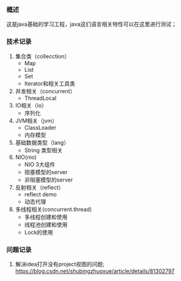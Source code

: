 ### 概述
这是java基础的学习工程，java这们语言相关特性可以在这里进行测试；

### 技术记录
1. 集合类（collecction）
    - Map
    - List
    - Set
    - Iterator和相关工具类
2. 并发相关（concurrent）
    - ThreadLocal
3. IO相关（io）
    - 序列化
4. JVM相关（jvm）
    - ClassLoader
    - 内存模型
5. 基础数据类型（lang）
    - String 类型相关
6. NIO(nio)
    - NIO 3大组件
    - 阻塞模型的server
    - 非阻塞模型的server
7. 反射相关（reflect）
    - reflect demo
    - 动态代理
8. 多线程相关(concurrent.thread)
    - 多线程创建和使用
    - 线程池创建和使用
    - Lock的使用

### 问题记录
1. 解决idea打开没有project视图的问题;
https://blog.csdn.net/shubingzhuoxue/article/details/81302797
